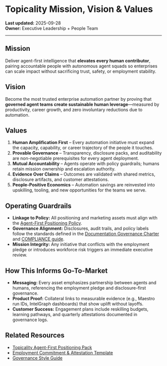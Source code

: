 # Topicality Mission, Vision & Values

**Last updated:** 2025-09-28  
**Owner:** Executive Leadership + People Team

---

## Mission
Deliver agent-first intelligence that **elevates every human contributor**, pairing accountable people with autonomous agent squads so enterprises can scale impact without sacrificing trust, safety, or employment stability.

## Vision
Become the most trusted enterprise automation partner by proving that **governed agent teams create sustainable human leverage**—measured by productivity, career growth, and zero involuntary reductions due to automation.

## Values

1. **Human Amplification First** – Every automation initiative must expand the capacity, capability, or career trajectory of the people it touches.
2. **Provable Governance** – Transparency, disclosure packs, and auditability are non-negotiable prerequisites for every agent deployment.
3. **Mutual Accountability** – Agents operate with policy guardrails; humans retain mission ownership and escalation authority.
4. **Evidence Over Claims** – Outcomes are validated with shared metrics, disclosure artifacts, and customer attestations.
5. **People-Positive Economics** – Automation savings are reinvested into upskilling, tooling, and new opportunities for the teams we serve.

## Operating Guardrails
- **Linkage to Policy:** All positioning and marketing assets must align with the [Agent-First Positioning Policy](../policy/agent-first-positioning-policy.md).
- **Governance Alignment:** Disclosures, audit trails, and policy labels follow the standards defined in the [Documentation Governance Charter](documentation-charter.md) and [COMPLIANCE guide](../COMPLIANCE.md).
- **Mission Integrity:** Any initiative that conflicts with the employment pledge or introduces workforce risk triggers an immediate executive review.

## How This Informs Go-To-Market
- **Messaging:** Every asset emphasizes partnership between agents and humans, referencing the employment pledge and disclosure-first governance.
- **Product Proof:** Collateral links to measurable evidence (e.g., Maestro run IDs, IntelGraph dashboards) that show uplift without layoffs.
- **Customer Success:** Engagement plans include reskilling budgets, learning pathways, and quarterly attestations documented in governance logs.

## Related Resources
- [Topicality Agent-First Positioning Pack](../sales/topicality-agent-first-positioning-pack.md)
- [Employment Commitment & Attestation Template](../sales/topicality-agent-first-positioning-pack.md#5-the-employment-commitment-external-social-contract)
- [Governance Style Guide](style-guide.md)
